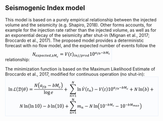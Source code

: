 ## Seismogenic Index model
This model is based on a purely empirical relationship between the injected volume and the 
seismicity (e.g. Shapiro, 2018).  Other forms accounts, for example for the injection rate rather than the injected volume, as well as for an exponential decay of the seismicity after shut-in (Mignan et al., 2017; Broccardo et al., 2017).
The proposed model provides a deterministic forecast with no flow model, and the expected number of events follow the relationship:
![equation](https://raw.githubusercontent.com/RitzVanille/HengillSeismicityForecastingModels/main/SeismogenicIndex/Nexpected_SeismogenicIndex.png)

The minimization function is based on the Maximum Likelihood Estimate of Broccardo et al., 2017, modified for continuous operation (no shut-in): 
![equation](https://raw.githubusercontent.com/RitzVanille/HengillSeismicityForecastingModels/main/SeismogenicIndex/MLE_SeismogenicIndex.png)
